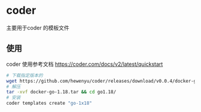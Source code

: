 # coder
主要用于coder 的模板文件

## 使用

coder 使用参考文档 https://coder.com/docs/v2/latest/quickstart

```bash
# 下载指定版本的
wget https://github.com/hewenyu/coder/releases/download/v0.0.4/docker-go-1.18.tar
# 解压
tar -xvf docker-go-1.18.tar && cd go1.18/
# 安装
coder templates create "go-1x18"
```


